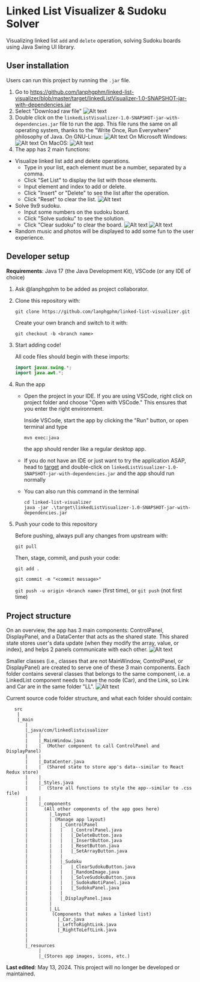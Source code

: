 # Linked List Visualizer & Sudoku Solver

Visualizing linked list `add` and `delete` operation, solving Sudoku boards using Java Swing UI library.

## User installation
Users can run this project by running the `.jar` file.
1. Go to https://github.com/lanphgphm/linked-list-visualizer/blob/master/target/linkedListVisualizer-1.0-SNAPSHOT-jar-with-dependencies.jar
2. Select "Download raw file" 
![Alt text](project-documents/dload.png) 
3. Double click on the `linkedListVisualizer-1.0-SNAPSHOT-jar-with-dependencies.jar` file to run the app. This file runs the same on all operating system, thanks to the "Write Once, Run Everywhere" philosophy of Java. 
On GNU-Linux: 
![Alt text](project-documents/linux.png) 
On Microsoft Windows: 
![Alt text](project-documents/windows.png) 
On MacOS: 
![Alt text](project-documents/macOS.png)
4. The app has 2 main functions: 
- Visualize linked list add and delete operations.
    - Type in your list, each element must be a number, separated by a comma.
    - Click "Set List" to display the list with those elements.
    - Input element and index to add or delete. 
    - Click "Insert" or "Delete" to see the list after the operation.
    - Click "Reset" to clear the list.
    ![Alt text](project-documents/manualLL.png)
- Solve 9x9 sudoku. 
    - Input some numbers on the sudoku board. 
    - Click "Solve sudoku" to see the solution.
    - Click "Clear sudoku" to clear the board.
    ![Alt text](project-documents/manualSu1.png)
    ![Alt text](project-documents/manualSu2.png)
- Random music and photos will be displayed to add some fun to the user experience. 

## Developer setup

**Requirements**: Java 17 (the Java Development Kit), VSCode (or any IDE of choice)

1.  Ask @lanphgphm to be added as project collaborator.

2.  Clone this repository with:

    `git clone https://github.com/lanphgphm/linked-list-visualizer.git`

    Create your own branch and switch to it with:

    `git checkout -b <branch name>`

3.  Start adding code!

    All code files should begin with these imports:

    ```java
    import javax.swing.*;
    import java.awt.*;
    ```

4.  Run the app

    - Open the project in your IDE. If you are using VSCode, right click
      on project folder and choose "Open with VSCode." This ensures that
      you enter the right environment.

      Inside VSCode, start the app by clicking the "Run" button, or open
      terminal and type

      `mvn exec:java`

      the app should render like a regular desktop app.

    - If you do not have an IDE or just want to try the application ASAP, head to [target](./target/) and double-click on `linkedListVisualizer-1.0-SNAPSHOT-jar-with-dependencies.jar` and the app should run normally
    - You can also run this command in the terminal

      ```
      cd linked-list-visualizer
      java -jar .\target\linkedListVisualizer-1.0-SNAPSHOT-jar-with-dependencies.jar
      ```

5.  Push your code to this repository

    Before pushing, always pull any changes from upstream with:

    `git pull`

    Then, stage, commit, and push your code:

    `git add .`

    `git commit -m "<commit message>"`

    `git push -u origin <branch name>` (first time), or `git push` (not first time)

## Project structure

On an overview, the app has 3 main components: ControlPanel, DisplayPanel,
and a DataCenter that acts as the shared state. This shared state stores
user's data update (when they modify the array, value, or index), and helps
2 panels communicate with each other.
![Alt text](project-documents/project_struct.png)

Smaller classes (i.e., classes that are not MainWindow, ControlPanel,
or DisplayPanel) are created to serve one of these 3 main components.
Each folder contains several classes that belongs to the same component,
i.e. a LinkedList component needs to have the node (Car), and the Link,
so Link and Car are in the same folder "LL".
![Alt text](project-documents/class_struct.png)

Current source code folder structure, and what each folder should contain:

```
   src
    |
    |_main
       |
       |_java/com/linkedlistvisualizer
       |    |
       |    |_MainWindow.java
       |    |  (Mother component to call ControlPanel and DisplayPanel)
       |    |
       |    |_DataCenter.java
       |    |  (Shared state to store app's data--similar to React Redux store)
       |    |
       |    |_Styles.java
       |    |  (Store all functions to style the app--similar to .css file)
       |    |
       |    |_components
       |      (All other components of the app goes here)
       |        |_layout
       |        | (Manage app layout)
       |        |   |_ControlPanel
       |        |   |   |_ControlPanel.java
       |        |   |   |_DeleteButton.java
       |        |   |   |_InsertButton.java
       |        |   |   |_ResetButton.java
       |        |   |   |_SetArrayButton.java
       |        |   |
       |        |   |_Sudoku
       |        |   |   |_ClearSudokuButton.java
       |        |   |   |_RandomImage.java
       |        |   |   |_SolveSudokuButton.java
       |        |   |   |_SudokuNotiPanel.java
       |        |   |   |_SudokuPanel.java
       |        |   |
       |        |   |_DisplayPanel.java
       |        |
       |        |_LL
       |         (Components that makes a linked list)
       |           |_Car.java
       |           |_LeftToRightLink.java
       |           |_RightToLeftLink.java
       |
       |
       |_resources
            |
            |_(Stores app images, icons, etc.)
```

**Last edited**: May 13, 2024. This project will no longer be developed or maintained. 
